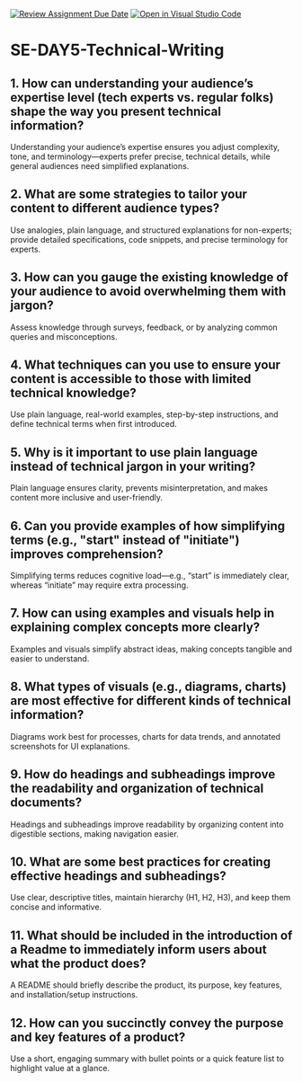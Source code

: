 [![Review Assignment Due Date](https://classroom.github.com/assets/deadline-readme-button-22041afd0340ce965d47ae6ef1cefeee28c7c493a6346c4f15d667ab976d596c.svg)](https://classroom.github.com/a/zsAR-pyY)
[![Open in Visual Studio Code](https://classroom.github.com/assets/open-in-vscode-2e0aaae1b6195c2367325f4f02e2d04e9abb55f0b24a779b69b11b9e10269abc.svg)](https://classroom.github.com/online_ide?assignment_repo_id=18958006&assignment_repo_type=AssignmentRepo)
# SE-DAY5-Technical-Writing
## 1. How can understanding your audience’s expertise level (tech experts vs. regular folks) shape the way you present technical information?
Understanding your audience’s expertise ensures you adjust complexity, tone, and terminology—experts prefer precise, technical details, while general audiences need simplified explanations.
## 2. What are some strategies to tailor your content to different audience types?
Use analogies, plain language, and structured explanations for non-experts; provide detailed specifications, code snippets, and precise terminology for experts.
## 3. How can you gauge the existing knowledge of your audience to avoid overwhelming them with jargon?
Assess knowledge through surveys, feedback, or by analyzing common queries and misconceptions.
## 4. What techniques can you use to ensure your content is accessible to those with limited technical knowledge?
Use plain language, real-world examples, step-by-step instructions, and define technical terms when first introduced.
## 5. Why is it important to use plain language instead of technical jargon in your writing?
Plain language ensures clarity, prevents misinterpretation, and makes content more inclusive and user-friendly.
## 6. Can you provide examples of how simplifying terms (e.g., "start" instead of "initiate") improves comprehension?
Simplifying terms reduces cognitive load—e.g., “start” is immediately clear, whereas “initiate” may require extra processing.
## 7. How can using examples and visuals help in explaining complex concepts more clearly?
Examples and visuals simplify abstract ideas, making concepts tangible and easier to understand.
## 8. What types of visuals (e.g., diagrams, charts) are most effective for different kinds of technical information?
Diagrams work best for processes, charts for data trends, and annotated screenshots for UI explanations.
## 9. How do headings and subheadings improve the readability and organization of technical documents?
Headings and subheadings improve readability by organizing content into digestible sections, making navigation easier.
## 10. What are some best practices for creating effective headings and subheadings?
Use clear, descriptive titles, maintain hierarchy (H1, H2, H3), and keep them concise and informative.
## 11. What should be included in the introduction of a Readme to immediately inform users about what the product does?
A README should briefly describe the product, its purpose, key features, and installation/setup instructions.
## 12. How can you succinctly convey the purpose and key features of a product?
Use a short, engaging summary with bullet points or a quick feature list to highlight value at a glance.

